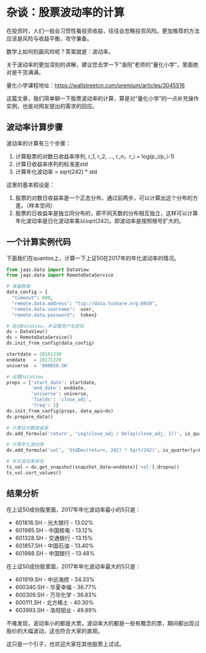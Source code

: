 # 杂谈：股票波动率的计算

在投资时，人们一般会习惯性看投资收益，往往会忽略投资风险。更加推荐的方法应该是风险与收益平衡，攻守兼备。

数学上如何刻画风险呢？答案就是：波动率。

关于波动率的更加深刻的讲解，建议您去学一下“渔阳”老师的“量化小学”，里面绝对是干货满满。

量化小学课程地址：https://wallstreetcn.com/premium/articles/3045516

这篇文章，我们简单聊一下股票波动率的计算，算是对“量化小学”的一点补充操作实例，也是对网友提出的需求的回应。

## 波动率计算步骤

波动率的计算有三个步骤：

1. 计算股票的对数日收益率序列, r_1, r_2, ..., r_n，r_i = log(p_i/p_i-1)
2. 计算日收益率序列的标准差std
3. 计算年化波动率 = sqrt(242) * std

这里的基本假设是：

1. 股票的对数日收益率是一个正态分布，通过前两步，可以计算出这个分布的方差。（样本空间）
2. 股票的日收益率是独立同分布的，即不同天数的分布相互独立，这样可以计算年化波动率是日化波动率乘以sqrt(242)。即波动率是按照根号扩大的。

## 一个计算实例代码

下面我们在quantos上，计算一下上证50在2017年的年化波动率的情况。

```python
from jaqs.data import DataView
from jaqs.data import RemoteDataService

# 准备数据
data_config = {
  "timeout": 600,
  "remote.data.address": "tcp://data.tushare.org:8910",
  "remote.data.username":  user,
  "remote.data.password":  token}

# 启动DataView，并设置用户名密码
dv = DataView()
ds = RemoteDataService()
ds.init_from_config(data_config)

startdate = 20161230
enddate   = 20171229
universe  = '000050.SH'

# 设置DataView
props = {'start_date': startdate, 
         'end_date': enddate, 
         'universe': universe,
         'fields': 'close_adj',
         'freq': 1}
dv.init_from_config(props, data_api=ds)
dv.prepare_data()

# 计算日对数收益率
dv.add_formula('return', 'Log(close_adj / Delay(close_adj, 1))', is_quarterly=False)

# 计算年化波动率
dv.add_formula('vol', 'StdDev(return, 242) * Sqrt(242)', is_quarterly=False)

# 年华波动率排名
ts_vol = dv.get_snapshot(snapshot_date=enddate)['vol'].dropna()
ts_vol.sort_values()

```

## 结果分析

在上证50成份股里面，2017年年化波动率最小的5只是：
+ 601818.SH - 光大银行 - 13.02%
+ 601985.SH - 中国核电 - 13.12%
+ 601328.SH - 交通银行 - 13.15%
+ 601857.SH - 中国石油 - 13.40%
+ 601988.SH - 中国银行 - 13.48%

在上证50成份股里面，2017年年化波动率最大的5只是：
+ 601919.SH - 中远海控 - 34.33%
+ 600340.SH - 华夏幸福 - 36.77%
+ 600309.SH - 万华化学 - 36.83%
+ 600111.SH - 北方稀土 - 40.30%
+ 603993.SH - 洛阳钼业 - 49.89%

不难发现，波动率小的都是大票，波动率大的都是一些有概念的票，期间都出现过股价的大幅波动，这也符合大家的直观。

这只是一个引子，也欢迎大家在其他股票上试试。
